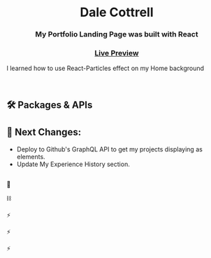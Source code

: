 <div align="center">
  <h1><br>Dale Cottrell</h1>
  <h3>My Portfolio Landing Page was built with React</h3>
  <h3><a href="https://dalecottrell-react-portfolio.netlify.app/" target="_blank">Live Preview</a></h3>
</div>

  <p>I learned how to use React-Particles effect on my Home background</p>
</div>

<br>

## 🛠️ Packages & APIs



## 🌱 Next Changes:

- Deploy to Github's GraphQL API to get my projects displaying as elements.
- Update My Experience History section.
##
 🎸

⛓️

⚡

⚡

⚡